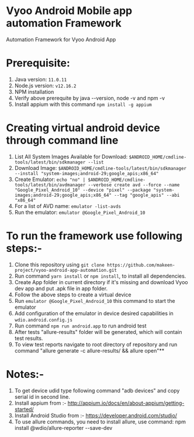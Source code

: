 # Vyoo Android Mobile app automation Framework
Automation Framework for Vyoo Android App

# Prerequisite:
  1. Java version: `11.0.11`
  2. Node.js version: `v12.16.2`
  3. NPM installation
  4. Verify above prerequite by java --version, node -v and npm -v
  5. Install appium with this command `npm install -g appium`

  # Creating virtual android device through command line

1. List All System Images Available for Download: `$ANDROID_HOME/cmdline-tools/latest/bin/sdkmanager --list`
2. Download Image: `$ANDROID_HOME/cmdline-tools/latest/bin/sdkmanager --install "system-images;android-29;google_apis;x86_64"`
3. Create Emulator: `echo "no" | $ANDROID_HOME/cmdline-tools/latest/bin/avdmanager --verbose create avd --force --name "Google_Pixel_Android_10" --device "pixel" --package "system-images;android-29;google_apis;x86_64" --tag "google_apis" --abi "x86_64"`
4. For a list of AVD name: `emulator -list-avds`
5. Run the emulator: `emulator @Google_Pixel_Android_10`

# To run the framework use following steps:-
  1. Clone this repository using `git clone https://github.com/makeen-project/vyoo-android-app-automation.git`
  2. Run command `yarn install` or `npm install`, to install all dependencies.
  3. Create App folder in current directory if it's missing and download Vyoo dev app and put .apk file in app folder.
  4. Follow the above steps to create a virtual device
  5. Run `emulator @Google_Pixel_Android_10` this command to start the emulator
  6. Add configuration of the emulator in device desired capabilities in `wdio.android.config.js`
  7. Run command `npm run android.app` to run android test
  8. After tests "allure-results" folder will be generated, which will contain test results.
  9. To view test reports navigate to root directory of repository and run command "allure generate -c allure-results/ && allure open"**

# Notes:-
  1. To get device udid type following command "adb devices" and copy serial id in second line.
  2. Install appium from :- http://appium.io/docs/en/about-appium/getting-started/
  3. Install Android Studio from :- https://developer.android.com/studio/
  4. To use allure commands, you need to install allure, use command: npm install @wdio/allure-reporter --save-dev

